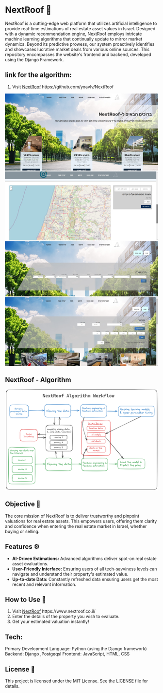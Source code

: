 # NextRoof :house_with_garden:

NextRoof is a cutting-edge web platform that utilizes artificial intelligence to provide real-time estimations of real estate asset values in Israel. Designed with a dynamic recommendation engine, NextRoof employs intricate machine learning algorithms that continually update to mirror market dynamics. Beyond its predictive prowess, our system proactively identifies and showcases lucrative market deals from various online sources.
This repository encompasses the website's frontend and backend, developed using the Django Framework.

## link for the algorithm:
1. Visit [NextRoof]([https://github.com/yoavlv/NextRoof](https://github.com/yoavlv/NextRoof))  https://github.com/yoavlv/NextRoof



![NextRoof Image 1](core/static/img/nextroof1.jpeg)
![NextRoof Image 2](core/static/img/nextroof2.jpeg)
![NextRoof Image 2](core/static/img/nextroof3.jpeg)
![NextRoof Image 2](core/static/img/nextroof4.jpeg)



## NextRoof - Algorithm
![nextroof_workflow](core/static/img/nextroof_workflow.png)

## Objective :dart:

The core mission of NextRoof is to deliver trustworthy and pinpoint valuations for real estate assets. This empowers users, offering them clarity and confidence when entering the real estate market in Israel, whether buying or selling.

## Features :gear:

- **AI-Driven Estimations:**  Advanced algorithms deliver spot-on real estate asset evaluations.
- **User-Friendly Interface:** Ensuring users of all tech-savviness levels can navigate and understand their property's estimated value.
- **Up-to-date Data:** Constantly refreshed data ensuring users get the most recent and relevant information.

## How to Use :book:

1. Visit [NextRoof]([www.nextroof.co.il](https://www.nextroof.co.il/))  https://www.nextroof.co.il/
2. Enter the details of the property you wish to evaluate.
3. Get your estimated valuation instantly!


## Tech:
Primary Development Language: Python (using the Django framework)
Backend: Django ,Postgeqsl
Frontend: JavaScript, HTML, CSS

## License :scroll:

This project is licensed under the MIT License. See the [LICENSE](LICENSE) file for details.
